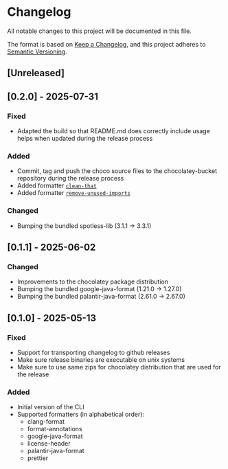# Changelog

All notable changes to this project will be documented in this file.

The format is based on [Keep a Changelog](https://keepachangelog.com/en/1.1.0/),
and this project adheres to [Semantic Versioning](https://semver.org/spec/v2.0.0.html).

## [Unreleased]

## [0.2.0] - 2025-07-31

### Fixed

- Adapted the build so that README.md does correctly include usage helps when updated during the release process

### Added

- Commit, tag and push the choco source files to the chocolatey-bucket repository during the release process
- Added formatter [`clean-that`](https://github.com/diffplug/spotless/tree/main/plugin-gradle#cleanthat)
- Added formatter [`remove-unused-imports`](https://github.com/diffplug/spotless/tree/main/plugin-gradle#removeunusedimports)

### Changed

- Bumping the bundled spotless-lib (3.1.1 -> 3.3.1)

## [0.1.1] - 2025-06-02

### Changed

- Improvements to the chocolatey package distribution
- Bumping the bundled google-java-format (1.21.0 -> 1.27.0)
- Bumping the bundled palantir-java-format (2.61.0 -> 2.67.0)

## [0.1.0] - 2025-05-13

### Fixed

- Support for transporting changelog to github releases
- Make sure release binaries are executable on unix systems
- Make sure to use same zips for chocolatey distribution that are used for the release

### Added

- Initial version of the CLI
- Supported formatters (in alphabetical order):
  - clang-format
  - format-annotations
  - google-java-format
  - license-header
  - palantir-java-format
  - prettier
